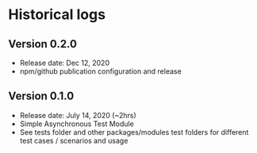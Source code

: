 # Historical logs

## Version 0.2.0

- Release date: Dec 12, 2020
- npm/github publication configuration and release

## Version 0.1.0

- Release date: July 14, 2020 (~2hrs)
- Simple Asynchronous Test Module 
- See tests folder and other packages/modules test folders for different test cases / scenarios and usage
